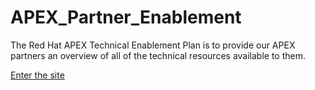 # APEX_Partner_Enablement
The Red Hat APEX Technical Enablement Plan is to provide our APEX partners an overview of all of the technical resources available to them.

[Enter the site](slides/APP_Partner_Technical_Enablement_Plan.adoc)
